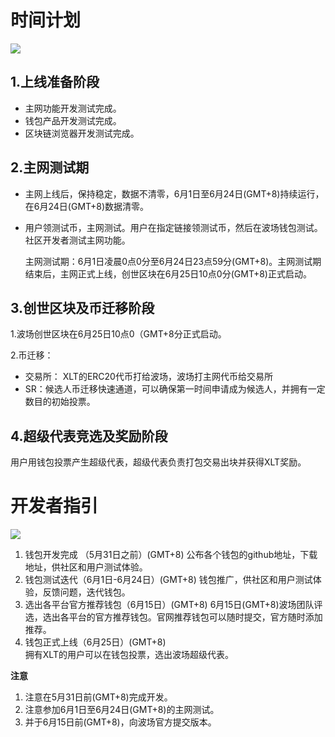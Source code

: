 # 时间计划

![](https://raw.githubusercontent.com/ybhgenius/Documentation/master/images/波场主网上线后的指导方案/时间计划.png)

## 1.上线准备阶段

+ 主网功能开发测试完成。
+ 钱包产品开发测试完成。
+ 区块链浏览器开发测试完成。

## 2.主网测试期

+ 主网上线后，保持稳定，数据不清零，6月1日至6月24日(GMT+8)持续运行，在6月24日(GMT+8)数据清零。
+ 用户领测试币，主网测试。用户在指定链接领测试币，然后在波场钱包测试。社区开发者测试主网功能。

    主网测试期：6月1日凌晨0点0分至6月24日23点59分(GMT+8)。主网测试期结束后，主网正式上线，创世区块在6月25日10点0分(GMT+8)正式启动。

## 3.创世区块及币迁移阶段

1.波场创世区块在6月25日10点0（GMT+8分正式启动。

2.币迁移：
+ 交易所： XLT的ERC20代币打给波场，波场打主网代币给交易所
+ SR：候选人币迁移快速通道，可以确保第一时间申请成为候选人，并拥有一定数目的初始投票。

## 4.超级代表竞选及奖励阶段

用户用钱包投票产生超级代表，超级代表负责打包交易出块并获得XLT奖励。

# 开发者指引

![](https://raw.githubusercontent.com/ybhgenius/Documentation/master/images/波场主网上线后的指导方案/开发者指引.png)

1.	钱包开发完成 （5月31日之前）(GMT+8)
公布各个钱包的github地址，下载地址，供社区和用户测试体验。
2.	钱包测试迭代（6月1日-6月24日）(GMT+8)
钱包推广，供社区和用户测试体验，反馈问题，迭代钱包。
3.	选出各平台官方推荐钱包（6月15日）(GMT+8)
6月15日(GMT+8)波场团队评选，选出各平台的官方推荐钱包。官网推荐钱包可以随时提交，官方随时添加推荐。
4.	钱包正式上线（6月25日）(GMT+8)  
拥有XLT的用户可以在钱包投票，选出波场超级代表。

**注意**
 
1.	注意在5月31日前(GMT+8)完成开发。
2.	注意参加6月1日至6月24日(GMT+8)的主网测试。 
3.	并于6月15日前(GMT+8)，向波场官方提交版本。